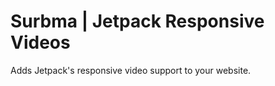Surbma | Jetpack Responsive Videos
==================================

Adds Jetpack's responsive video support to your website.
